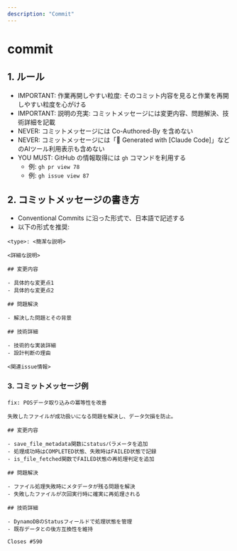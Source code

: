 ```yaml
---
description: "Commit"
---
```


# commit

## 1. ルール

- IMPORTANT: 作業再開しやすい粒度: そのコミット内容を見ると作業を再開しやすい粒度を心がける
- IMPORTANT: 説明の充実: コミットメッセージには変更内容、問題解決、技術詳細を記載
- NEVER: コミットメッセージには Co-Authored-By を含めない
- NEVER: コミットメッセージには「🤖 Generated with [Claude Code]」などのAIツール利用表示も含めない
- YOU MUST: GitHub の情報取得には `gh` コマンドを利用する
    - 例: `gh pr view 78`
    - 例: `gh issue view 87`

## 2. コミットメッセージの書き方

- Conventional Commits に沿った形式で、日本語で記述する
- 以下の形式を推奨:

```
<type>: <簡潔な説明>

<詳細な説明>

## 変更内容

- 具体的な変更点1
- 具体的な変更点2

## 問題解決

- 解決した問題とその背景

## 技術詳細

- 技術的な実装詳細
- 設計判断の理由

<関連issue情報>
```

### 3. コミットメッセージ例

```
fix: POSデータ取り込みの冪等性を改善

失敗したファイルが成功扱いになる問題を解決し、データ欠損を防止。

## 変更内容

- save_file_metadata関数にstatusパラメータを追加
- 処理成功時はCOMPLETED状態、失敗時はFAILED状態で記録
- is_file_fetched関数でFAILED状態の再処理判定を追加

## 問題解決

- ファイル処理失敗時にメタデータが残る問題を解決
- 失敗したファイルが次回実行時に確実に再処理される

## 技術詳細

- DynamoDBのStatusフィールドで処理状態を管理
- 既存データとの後方互換性を維持

Closes #590
```
